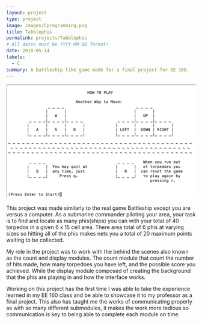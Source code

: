 ```yaml
---
layout: project
type: project
image: images/Cprogramming.png
title: Tabblephis
permalink: projects/Tabblephis
# All dates must be YYYY-MM-DD format!
date: 2018-05-14
labels:
  - C
summary: A battleship like game made for a final project for EE 160.
---
```


<img class="ui medium right floated rounded image" src="../images/Tabblephis.png">

This project was made similarly to the real game Battleship except you are versus a computer. As a submarine commander piloting
your area, your task is to find and locate as many phis(ships) you can with your total of 40 torpedos in a given 6 x 15 cell area. There area total of 6 phis at varying sizes so hitting all of the phis makes nets you a total of 20 maximum points waiting to be collected.

My role in the project was to work with the behind the scenes also known as the count and display modules. The count module that count the number of hits made, how many torpedoes you have left, and the possible score you achieved. While the display module composed of creating the background that the phis are playing in and how the interface works. 

Working on this project has the first time I was able to take the experience learned in my EE 160 class and be able to showcase it to my professor as a final project. This also has taught me the works of communicating properly as with so many different submodules, it makes the work more tedious so communication is key to being able to complete each module on time.
